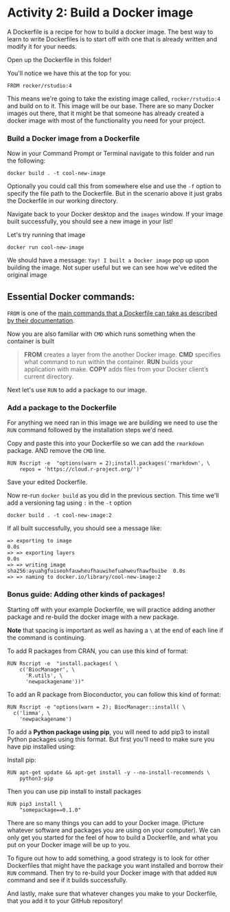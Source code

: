 # Activity 2: Build a Docker image

A Dockerfile is a recipe for how to build a docker image. The best way to learn to write Dockerfiles is to start off with one that is already written and modify it for your needs.

Open up the Dockerfile in this folder!

You'll notice we have this at the top for you:
```
FROM rocker/rstudio:4
```

This means we're going to take the existing image called, `rocker/rstudio:4` and build on to it.
This image will be our base. There are so many Docker images out there, that it might be that someone has already created a docker image with most of the functionality you need for your project.

### Build a Docker image from a Dockerfile

Now in your Command Prompt or Terminal navigate to this folder and run the following:

```
docker build . -t cool-new-image
```

Optionally you could call this from somewhere else and use the `-f` option to specify the file path to the Dockerfile. But in the scenario above it just grabs the Dockerfile in our working directory.

Navigate back to your Docker desktop and the `images` window. If your image built successfully, you should see a new image in your list!

Let's try running that image

```
docker run cool-new-image
```

We should have a message: `Yay! I built a Docker image` pop up upon building the image. Not super useful but we can see how we've edited the original image

## Essential Docker commands:

`FROM` is one of the [main commands that a Dockerfile can take as described by their documentation](https://docs.docker.com/develop/develop-images/dockerfile_best-practices/).

Now you are also familiar with `CMD` which runs something when the container is built

> **FROM** creates a layer from the another Docker image.
> **CMD** specifies what command to run within the container.
> **RUN** builds your application with make.
> **COPY** adds files from your Docker client’s current directory.

Next let's use `RUN` to add a package to our image.

### Add a package to the Dockerfile

For anything we need ran in this image we are building we need to use the `RUN` command followed by the installation steps we'd need.

Copy and paste this into your Dockerfile so we can add the `rmarkdown` package. AND remove the `CMD` line.

```
RUN Rscript -e  "options(warn = 2);install.packages('rmarkdown', \
    repos = 'https://cloud.r-project.org/')"
```

Save your edited Dockerfile.

Now re-run `docker build` as you did in the previous section. This time we'll add a versioning tag using `:` in the `-t` option

```
docker build . -t cool-new-image:2
```

If all built successfully, you should see a message like:
```
=> exporting to image                                                     0.0s
=> => exporting layers                                                    0.0s
=> => writing image sha256:ayuahgfuiseohfauwheufhauwihefuahweufhawfbuibe  0.0s
=> => naming to docker.io/library/cool-new-image:2
```




### Bonus guide: Adding other kinds of packages!

Starting off with your example Dockerfile, we will practice adding another package and re-build the docker image with a new package.

**Note** that spacing is important as well as having a `\` at the end of each line if the command is continuing.

To add R packages from CRAN, you can use this kind of format:
```
RUN Rscript -e  "install.packages( \
    c('BiocManager', \
      'R.utils', \
      'newpackagename'))"
```

To add an R package from Bioconductor, you can follow this kind of format:

```
RUN Rscript -e "options(warn = 2); BiocManager::install( \
  c('limma', \
    'newpackagename')

```

To add a **Python package using pip**, you will need to add pip3 to install Python packages using this format. But first you'll need to make sure you have pip installed using:

Install pip:
```
RUN apt-get update && apt-get install -y --no-install-recommends \
    python3-pip
```

Then you can use pip install to install packages
```  
RUN pip3 install \
    "somepackage==0.1.0"
```

There are so many things you can add to your Docker image. (Picture whatever software and packages you are using on your computer). We can only get you started for the feel of how to build a Dockerfile, and what you put on your Docker image will be up to you.

To figure out how to add something, a good strategy is to look for other Dockerfiles that might have the package you want installed and borrow their `RUN` command. Then try to re-build your Docker image with that added `RUN` command and see if it builds successfully.

And lastly, make sure that whatever changes you make to your Dockerfile, that you add it to your GitHub repository!
